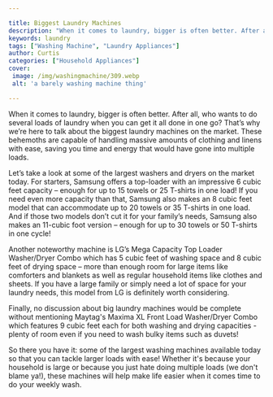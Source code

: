 ```yaml
---

title: Biggest Laundry Machines
description: "When it comes to laundry, bigger is often better. After all, who wants to do several loads of laundry when you can get it all done...learn about it in this post"
keywords: laundry
tags: ["Washing Machine", "Laundry Appliances"]
author: Curtis
categories: ["Household Appliances"]
cover: 
 image: /img/washingmachine/309.webp
 alt: 'a barely washing machine thing'

---
```


When it comes to laundry, bigger is often better. After all, who wants to do several loads of laundry when you can get it all done in one go? That’s why we’re here to talk about the biggest laundry machines on the market. These behemoths are capable of handling massive amounts of clothing and linens with ease, saving you time and energy that would have gone into multiple loads.

Let’s take a look at some of the largest washers and dryers on the market today. For starters, Samsung offers a top-loader with an impressive 6 cubic feet capacity – enough for up to 15 towels or 25 T-shirts in one load! If you need even more capacity than that, Samsung also makes an 8 cubic feet model that can accommodate up to 20 towels or 35 T-shirts in one load. And if those two models don’t cut it for your family’s needs, Samsung also makes an 11-cubic foot version – enough for up to 30 towels or 50 T-shirts in one cycle!

Another noteworthy machine is LG’s Mega Capacity Top Loader Washer/Dryer Combo which has 5 cubic feet of washing space and 8 cubic feet of drying space – more than enough room for large items like comforters and blankets as well as regular household items like clothes and sheets. If you have a large family or simply need a lot of space for your laundry needs, this model from LG is definitely worth considering. 

Finally, no discussion about big laundry machines would be complete without mentioning Maytag's Maxima XL Front Load Washer/Dryer Combo which features 9 cubic feet each for both washing and drying capacities - plenty of room even if you need to wash bulky items such as duvets! 
 
So there you have it: some of the largest washing machines available today so that you can tackle larger loads with ease! Whether it's because your household is large or because you just hate doing multiple loads (we don't blame ya!), these machines will help make life easier when it comes time to do your weekly wash.
